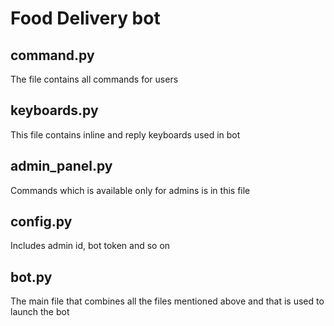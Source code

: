 # Food Delivery bot #
## command.py ##
The file contains all commands for users
## keyboards.py ##
This file contains inline and reply keyboards used in bot
## admin_panel.py ##
Commands which is available only for admins is in this file
## config.py ##
Includes admin id, bot token and so on
## bot.py ##
The main file that combines all the files mentioned above and that is used to launch the bot
